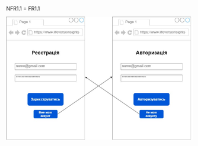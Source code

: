 NFR1.1 = FR1.1

![img](/SoftwareRequirements/1.4-FuncNonFuncRequirements/1.4.4-NFRUserInterfaceOUTPUT/NFR1.1.jpg)
